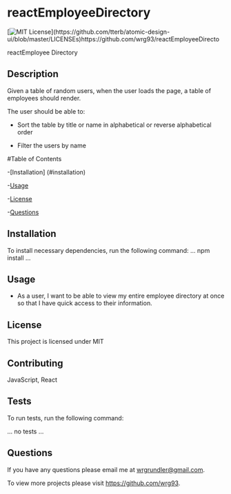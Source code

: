 # reactEmployeeDirectory

[![MIT License](https://img.shields.io/apm/l/atomic-design-ui.svg?)](https://github.com/tterb/atomic-design-ui/blob/master/LICENSEs)https://github.com/wrg93/reactEmployeeDirecto

reactEmployee Directory
    
## Description
Given a table of random users, when the user loads the page, a table of employees should render. 

The user should be able to:

  * Sort the table by title or name in alphabetical or reverse alphabetical order

  * Filter the users by name
    
#Table of Contents
    
-[Installation] (#installation)
    
-[Usage](#usage)
    
-[License](#license)
    
-[Questions](#questions)
    
## Installation
    
To install necessary dependencies, run the following command:
...
npm install
...
    
## Usage
    
* As a user, I want to be able to view my entire employee directory at once so that I have quick access to their information.
    
## License
    
This project is licensed under MIT
    
## Contributing
    
JavaScript, React
    
## Tests
    
To run tests, run the following command:
  
...
no tests
...
    
## Questions
    
If you have any questions please email me at wrgrundler@gmail.com. 

To view more projects please visit https://github.com/wrg93.
    
